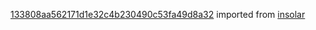 [133808aa562171d1e32c4b230490c53fa49d8a32](https://github.com/insolar/insolar/commit/133808aa562171d1e32c4b230490c53fa49d8a32) imported from [insolar](https://github.com/insolar/insolar)
